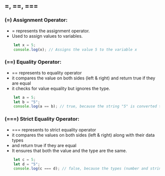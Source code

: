 ## =, ==, ===

### (=) Assignment Operator:

- = represents the assignment operator.
- Used to assign values to variables.

```javascript
    let x = 5; 
    console.log(x); // Assigns the value 5 to the variable x
```


### (==) Equality Operator:

- == represents to equality operator
- it compares the value on both sides (left & right) and return true if they are equal
- it checks for value equality but ignores the type.

```javascript
    let a = 5;
    let b = "5";
    console.log(a == b); // true, because the string "5" is converted to the number 5 before comparison
```


### (===) Strict Equality Operator:

- === represents to strict equality operator
- it compares the values on both sides (left & right) along with their data types
- and return true if they are equal
- It ensures that both the value and the type are the same.

```javascript
    let c = 5;
    let d = "5";
    console.log(c === d); // false, because the types (number and string) are different
```
